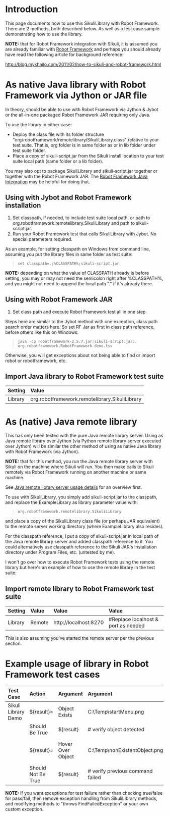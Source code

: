 # Introduction #

This page documents how to use this SikuliLibrary with Robot Framework. There are 2 methods, both described below. As well as a test case sample demonstrating how to use the library.

**NOTE:** that for Robot Framework integration with Sikuli, it is assumed you are already familiar with [Robot Framework](http://www.robotframework.org) and perhaps you should already have read the following article for background reference:

http://blog.mykhailo.com/2011/02/how-to-sikuli-and-robot-framework.html

# As native Java library with Robot Framework via Jython or JAR file #

In theory, should be able to use with Robot Framework via Jython & Jybot or the all-in-one packaged Robot Framework JAR requiring only Java.

To use the library in either case:

  * Deploy the class file with its folder structure "org/robotframework/remotelibrary/SikuliLibrary.class" relative to your test suite. That is, org folder is in same folder as or in lib folder under test suite folder.
  * Place a copy of sikuli-script.jar from the Sikuli install location to your test suite local path (same folder or a lib folder).

You may also opt to package SikuliLibrary and sikuli-script.jar together or together with the Robot Framework JAR. The [Robot Framework Java Integration](http://code.google.com/p/robotframework/wiki/JavaIntegration) may be helpful for doing that.

## Using with Jybot and Robot Framework installation ##

  1. Set classpath, if needed, to include test suite local path, or path to org.robotframework.remotelibrary.SikuliLibrary and path to sikuli-script.jar.
  1. Run your Robot Framework test that calls SikuliLibrary with Jybot. No special parameters required.

As an example, for setting classpath on Windows from command line, assuming you put the library files in same folder as test suite:

> `set classpath=.;%CLASSPATH%;sikuli-script.jar`

**NOTE:** depending on what the value of CLASSPATH already is before setting, you may or may not need the semicolon right after %CLASSPATH%, and you might not need to append the local path "." if it's already there.

## Using with Robot Framework JAR ##

  1. Set class path and execute Robot Framework test all in one step.

Steps here are similar to the Jybot method with one exception, class path search order matters here. So set RF Jar as first in class path reference, before others like this on Windows:

> `java -cp robotframework-2.5.7.jar:sikuli-script.jar:. org.robotframework.RobotFramework demo.tsv`

Otherwise, you will get exceptions about not being able to find or import robot or robotframework, etc.

## Import Java library to Robot Framework test suite ##

|Setting|Value|
|:------|:----|
|Library|org.robotframework.remotelibrary.SikuliLibrary|

# As (native) Java remote library #

This has only been tested with the pure Java remote library server. Using as Java remote library over Jython (via Python remote library server executed over Jython) will be similar the other method of using as native Java library with Robot Framework (via Jython).

**NOTE:** that for this method, you run the Java remote library server with Sikuli on the machine where Sikuli will run. You then make calls to Sikuli remotely via Robot Framework running on another machine or same machine.

See [Java remote library server usage details](http://code.google.com/p/jrobotremoteserver/wiki/RemoteServerDetails) for an overview first.

To use with SikuliLibrary, you simply add sikuli-script.jar to the classpath, and replace the ExampleLibrary as library parameter value with:

> `org.robotframework.remotelibrary.SikuliLibrary`

and place a copy of the SikuliLibrary class file (or perhaps JAR equivalent) to the remote server working directory (where ExampleLibrary also resides).

For the classpath reference, I put a copy of sikuli-script.jar in local path of the Java remote library server and added classpath reference to it. You could alternatively use classpath reference to the Sikuli JAR's installation directory under Program Files, etc. (untested by me).

I won't go over how to execute Robot Framework tests using the remote library but here's an example of how to use the remote library in the test suite:

## Import remote library to Robot Framework test suite ##

|Setting|Value|Value|Value|
|:------|:----|:----|:----|
|Library|Remote|http://localhost:8270|#Replace localhost & port as needed|

This is also assuming you've started the remote server per the previous section.

# Example usage of library in Robot Framework test cases #

|Test Case|Action|Argument|Argument|Argument|
|:--------|:-----|:-------|:-------|:-------|
|Sikuli Library Demo|${result}=|Object Exists|C:\\Temp\\startMenu.png|${60}|
|  |Should Be True|${result}|# verify object detected|  |
|  |${result}=|Hover Over Object|C:\\Temp\\nonExistentObject.png|# try hover over object|
|  |Should Not Be True|${result}|# verify previous command failed|  |

**NOTE:** If you want exceptions for test failure rather than checking true/false for pass/fail, then remove exception handling from SikuliLibrary methods, and modifying methods to "throws FindFailedException" or your own custom exception.